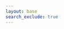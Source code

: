 ```yaml
---
layout: base
search_exclude: true
---
```

<script>
window.onload = function() {
    // similar behavior as clicking on a link
    window.location.href = "/lmc-frontend/lmc-login";
}
</script>